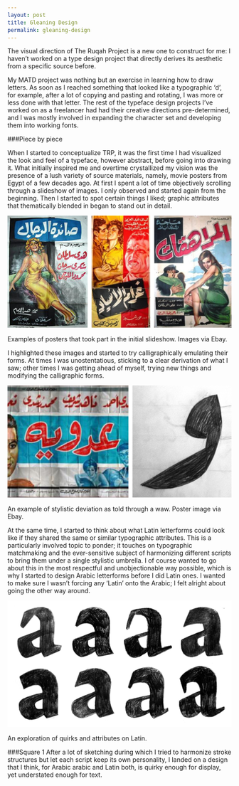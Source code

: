 ```yaml
---
layout: post
title: Gleaning Design
permalink: gleaning-design
---
```


<p class="intro">
The visual direction of The Ruqah Project is a new one to construct for me: I haven’t worked on a type design project that directly derives its aesthetic from a specific source before. </p>

My MATD project was nothing but an exercise in learning how to draw letters. As soon as I reached something that looked like a typographic ‘d’, for example, after a lot of copying and pasting and rotating, I was more or less done with that letter. The rest of the typeface design projects I’ve worked on as a freelancer had had their creative directions pre-determined, and I was mostly involved in expanding the character set and developing them into working fonts.

<!--more-->

###Piece by piece

When I started to conceptualize TRP, it was the first time I had visualized the look and feel of a typeface, however abstract, before going into drawing it. What initially inspired me and overtime crystallized my vision was the presence of a lush variety of source materials, namely, movie posters from Egypt of a few decades ago. At first I spent a lot of time objectively scrolling through a slideshow of images. I only observed and started again from the beginning. Then I started to spot certain things I liked; graphic attributes that thematically blended in began to stand out in detail. 

![Posters](/public/Posters.jpg) 

<p class="caption">
Examples of posters that took part in the initial slideshow. Images via Ebay.
</p>

I highlighted these images and started to try calligraphically emulating their forms. At times I was unostentatious, sticking to a clear derivation of what I saw; other times I was getting ahead of myself, trying new things and modifying the calligraphic forms.

![Waws](/public/Waws.jpg) 

<p class="caption">
An example of stylistic deviation as told through a waw. Poster image via Ebay.
</p>

At the same time, I started to think about what Latin letterforms could look like if they shared the same or similar typographic attributes. This is a particularly involved topic to ponder; it touches on typographic matchmaking and the ever-sensitive subject of harmonizing different scripts to bring them under a single stylistic umbrella. I of course wanted to go about this in the most respectful and unobjectionable way possible, which is why I started to design Arabic letterforms before I did Latin ones. I wanted to make sure I wasn’t forcing any ‘Latin’ onto the Arabic; I felt alright about going the other way around. 

![As](/public/As.jpg) 

<p class="caption">
An exploration of quirks and attributes on Latin.
</p>

###Square 1
After a lot of sketching during which I tried to harmonize stroke structures but let each script keep its own personality, I landed on a design that I think, for Arabic arabic and Latin both, is quirky enough for display, yet understated enough for text. 